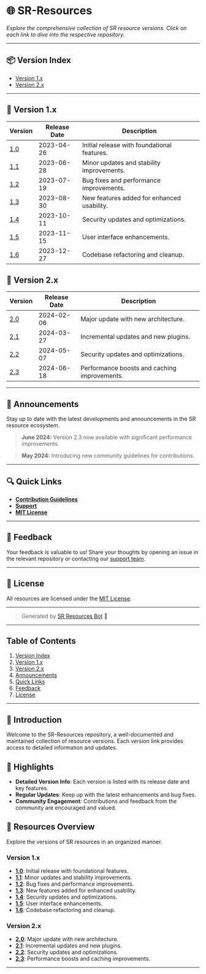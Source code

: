 # 🌐 **SR-Resources**

*Explore the comprehensive collection of SR resource versions. Click on each link to dive into the respective repository.*

---

## 📦 Version Index

- [Version 1.x](#version-1x)
- [Version 2.x](#version-2x)

---

## 📂 **Version 1.x**

| Version | Release Date | Description |
|---------|--------------|-------------|
| [1.0](https://github.com/GesthosNetwork/SR-Resources/tree/1.0) | 2023-04-26 | Initial release with foundational features. |
| [1.1](https://github.com/GesthosNetwork/SR-Resources/tree/1.1) | 2023-06-28 | Minor updates and stability improvements. |
| [1.2](https://github.com/GesthosNetwork/SR-Resources/tree/1.2) | 2023-07-19 | Bug fixes and performance improvements. |
| [1.3](https://github.com/GesthosNetwork/SR-Resources/tree/1.3) | 2023-08-30 | New features added for enhanced usability. |
| [1.4](https://github.com/GesthosNetwork/SR-Resources/tree/1.4) | 2023-10-11 | Security updates and optimizations. |
| [1.5](https://github.com/GesthosNetwork/SR-Resources/tree/1.5) | 2023-11-15 | User interface enhancements. |
| [1.6](https://github.com/GesthosNetwork/SR-Resources/tree/1.6) | 2023-12-27 | Codebase refactoring and cleanup. |

## 📂 **Version 2.x**

| Version | Release Date | Description |
|---------|--------------|-------------|
| [2.0](https://github.com/GesthosNetwork/SR-Resources/tree/2.0) | 2024-02-06 | Major update with new architecture. |
| [2.1](https://github.com/GesthosNetwork/SR-Resources/tree/2.1) | 2024-03-27 | Incremental updates and new plugins. |
| [2.2](https://github.com/GesthosNetwork/SR-Resources/tree/2.2) | 2024-05-07 | Security updates and optimizations. |
| [2.3](https://github.com/GesthosNetwork/SR-Resources/tree/2.3) | 2024-06-18 | Performance boosts and caching improvements. |

---

## 📣 **Announcements**

Stay up to date with the latest developments and announcements in the SR resource ecosystem.

> **June 2024:** Version 2.3 now available with significant performance improvements.

> **May 2024:** Introducing new community guidelines for contributions.

---

## 🔍 **Quick Links**

- **[Contribution Guidelines](https://github.com/GesthosNetwork/SR-Resources/blob/main/CONTRIBUTING.md)**
- **[Support](mailto:support@gesthosnetwork.com)**
- **[MIT License](https://opensource.org/licenses/MIT)**

---

## 💬 **Feedback**

Your feedback is valuable to us! Share your thoughts by opening an issue in the relevant repository or contacting our [support team](mailto:support@gesthosnetwork.com).

---

## 📜 **License**

All resources are licensed under the [MIT License](https://opensource.org/licenses/MIT).

---

> Generated by [SR Resources Bot](https://github.com/GesthosNetwork/SR-Resources-Bot) 🤖

---

## **Table of Contents**

1. [Version Index](#version-index)
2. [Version 1.x](#version-1x)
3. [Version 2.x](#version-2x)
4. [Announcements](#announcements)
5. [Quick Links](#quick-links)
6. [Feedback](#feedback)
7. [License](#license)

---

## 📝 **Introduction**

Welcome to the SR-Resources repository, a well-documented and maintained collection of resource versions. Each version link provides access to detailed information and updates.

## 🌟 **Highlights**

- **Detailed Version Info**: Each version is listed with its release date and key features.
- **Regular Updates**: Keep up with the latest enhancements and bug fixes.
- **Community Engagement**: Contributions and feedback from the community are encouraged and valued.

## 📂 **Resources Overview**

Explore the versions of SR resources in an organized manner.

### Version 1.x
- **[1.0](https://github.com/GesthosNetwork/SR-Resources/tree/1.0)**: Initial release with foundational features.
- **[1.1](https://github.com/GesthosNetwork/SR-Resources/tree/1.1)**: Minor updates and stability improvements.
- **[1.2](https://github.com/GesthosNetwork/SR-Resources/tree/1.2)**: Bug fixes and performance improvements.
- **[1.3](https://github.com/GesthosNetwork/SR-Resources/tree/1.3)**: New features added for enhanced usability.
- **[1.4](https://github.com/GesthosNetwork/SR-Resources/tree/1.4)**: Security updates and optimizations.
- **[1.5](https://github.com/GesthosNetwork/SR-Resources/tree/1.5)**: User interface enhancements.
- **[1.6](https://github.com/GesthosNetwork/SR-Resources/tree/1.6)**: Codebase refactoring and cleanup.

### Version 2.x
- **[2.0](https://github.com/GesthosNetwork/SR-Resources/tree/2.0)**: Major update with new architecture.
- **[2.1](https://github.com/GesthosNetwork/SR-Resources/tree/2.1)**: Incremental updates and new plugins.
- **[2.2](https://github.com/GesthosNetwork/SR-Resources/tree/2.2)**: Security updates and optimizations.
- **[2.3](https://github.com/GesthosNetwork/SR-Resources/tree/2.3)**: Performance boosts and caching improvements.

---
